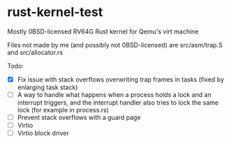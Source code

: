 # rust-kernel-test

Mostly 0BSD-licensed RV64G Rust kernel for Qemu's virt machine

Files not made by me (and possibly not 0BSD-licensed) are src/asm/trap.S and src/allocator.rs

Todo:

- [X] Fix issue with stack overflows overwriting trap frames in tasks (fixed by enlarging task stack)
- [ ] A way to handle what happens when a process holds a lock and an interrupt triggers, and the interrupt handler also tries to lock the same lock (for example in process.rs)
- [ ] Prevent stack overflows with a guard page
- [ ] Virtio
- [ ] Virtio block driver